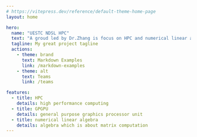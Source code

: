 ```yaml
---
# https://vitepress.dev/reference/default-theme-home-page
layout: home

hero:
  name: "UESTC NDSL HPC"
  text: "A groud led by Dr.Zhang is focus on HPC and numerical linear algebra."
  tagline: My great project tagline
  actions:
    - theme: brand
      text: Markdown Examples
      link: /markdown-examples
    - theme: alt
      text: Teams
      link: /teams

features:
  - title: HPC
    details: high performance computing
  - title: GPGPU
    details: general purpose graphics processor unit
  - title: numerical linear algebra
    details: algebra which is about matrix computation
---
```


